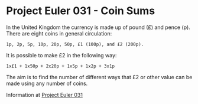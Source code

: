 # Project Euler 031 - Coin Sums

In the United Kingdom the currency is made up of pound (£) and pence (p).  There are eight coins in general circulation:

    1p, 2p, 5p, 10p, 20p, 50p, £1 (100p), and £2 (200p).

It is possible to make £2 in the following way:

    1x£1 + 1x50p + 2x20p + 1x5p + 1x2p + 3x1p

The aim is to find the number of different ways that £2 or other value can be made using any number of coins.

Information at [Project Euler 031](https://projecteuler.net=problem=31)